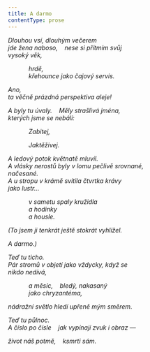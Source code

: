 ```yaml
---
title: A darmo
contentType: prose
---
```


_Dlouhou vsí, dlouhým večerem  
jde žena naboso,    nese si přítmím svůj  
vysoký věk,_

            _hrdě,  
            křehounce jako čajový servis._

_Ano,  
ta věčně prázdná perspektiva aleje!_

_A byly tu úvaly.    Měly strašlivá jména,  
kterých jsme se nebáli:_

            _Zabitej,_

            _Jaktěživej._

_A ledový potok květnatě mluvil.  
A vlásky nerostů byly v lomu pečlivě srovnané,  
načesané.  
A u stropu v krámě svítila čtvrtka krávy  
jako lustr…_

            _v sametu spaly kružidla  
            a hodinky  
            a housle._

_(To jsem ji tenkrát ještě stokrát vyhlížel._

_A darmo.)_

_Teď tu ticho.  
Pár stromů v objetí jako vždycky, když se  
nikdo nedívá,_

            _a měsíc,    bledý, nakasaný  
            jako chryzantéma,_

_nádražní světlo hledí upřeně mým směrem._

_Teď tu půlnoc.  
A číslo po čísle    jak vypínají zvuk i obraz —_

_život náš potmě,    ksmrti sám._
